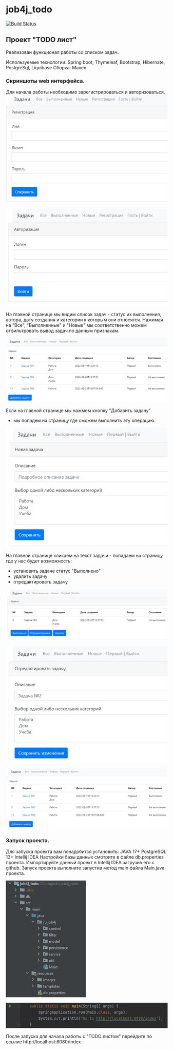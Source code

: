 # job4j_todo
[![Build Status](https://app.travis-ci.com/ftptpf/job4j_todo.svg?branch=master)](https://app.travis-ci.com/ftptpf/job4j_todo)

## Проект "TODO лист"
Реализован функционал работы со списком задач.

Используемые технологии:
Spring boot, Thymeleaf, Bootstrap, Hibernate, PostgreSql, Liquibase
Сборка: Maven

### Скриншоты web интерфейса.

Для начала работы необходимо зарегистрироваться и авторизоваться.
![Alt-текст](https://github.com/ftptpf/job4j_todo/blob/master/src/main/resources/images/1.JPG "Регистрация")

![Alt-текст](https://github.com/ftptpf/job4j_todo/blob/master/src/main/resources/images/2.JPG "Авторизация")

На главной странице мы видим список задач - статус их выполнения, автора, дату создания и категории к которым они относятся.
Нажимая на "Все", "Выполненные" и "Новые" мы соответственно можем отфильтровать вывод задач по данным признакам.

![Alt-текст](https://github.com/ftptpf/job4j_todo/blob/master/src/main/resources/images/3.JPG "Главная")

Если на главной странице мы нажмем кнопку "Добавить задачу" 
- мы попадем на страницу где сможем выполнить эту операцию.

![Alt-текст](https://github.com/ftptpf/job4j_todo/blob/master/src/main/resources/images/4.JPG "Добавить задачу")

На главной странице кликаем на текст задачи - попадаем на страницу где у нас будет возможность:
- установить задаче статус "Выполнено"
- удалить задачу
- отредактировать задачу

![Alt-текст](https://github.com/ftptpf/job4j_todo/blob/master/src/main/resources/images/5.JPG "Детали задачи")

![Alt-текст](https://github.com/ftptpf/job4j_todo/blob/master/src/main/resources/images/6.JPG "Редактирование задачи")

![Alt-текст](https://github.com/ftptpf/job4j_todo/blob/master/src/main/resources/images/7.JPG "Главная после редактирования")

### Запуск проекта.

Для запуска проекта вам понадобится установить:
JAVA 17+
PostgreSQL 13+
Intellij IDEA
Настройки базы данных смотрите в файле db.properties проекта.
Импортируйте данный проект в Intellij IDEA загрузив его с github.
Запуск проекта выполните запустив метод main файла Main.java проекта.

![Alt-текст](https://github.com/ftptpf/job4j_todo/blob/master/src/main/resources/images/8.JPG "Файл Main.java")

![Alt-текст](https://github.com/ftptpf/job4j_todo/blob/master/src/main/resources/images/9.JPG "Запуск проекта")

После запуска для начала работы с "TODO листом" перейдите по ссылке http://localhost:8080/index